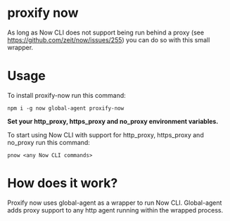 # proxify now

As long as Now CLI does not support being run behind a proxy (see https://github.com/zeit/now/issues/255) you can do so with this small wrapper.

# Usage

To install proxify-now run this command:

```
npm i -g now global-agent proxify-now
```

**Set your http_proxy, https_proxy and no_proxy environment variables.**

To start using Now CLI with support for http_proxy, https_proxy and no_proxy run this command:

```
pnow <any Now CLI commands>
```

# How does it work?

Proxify now uses global-agent as a wrapper to run Now CLI. Global-agent adds proxy support to any http agent running within the wrapped process.
